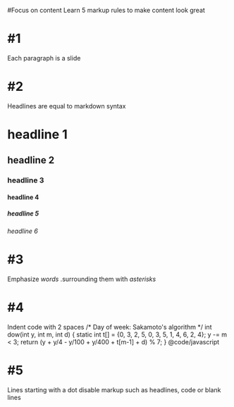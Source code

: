 #Focus on content
Learn 5 markup rules
to make content look great

# #1
Each paragraph is a slide

# #2
Headlines are equal to markdown syntax
# headline 1
## headline 2
### headline 3
#### headline 4
##### headline 5
###### headline 6

# #3
Emphasize *words*
.surrounding them with *asterisks*

# #4
Indent code with 2 spaces
  /* Day of week: Sakamoto's algorithm */
  int dow(int y, int m, int d)
  {
    static int t[] = {0, 3, 2, 5, 0, 3, 5, 1, 4, 6, 2, 4};
    y -= m < 3;
    return (y + y/4 - y/100 + y/400 + t[m-1] + d) % 7;
  }
@code/javascript

# #5
Lines starting with a dot
disable markup such as
headlines, code or blank lines